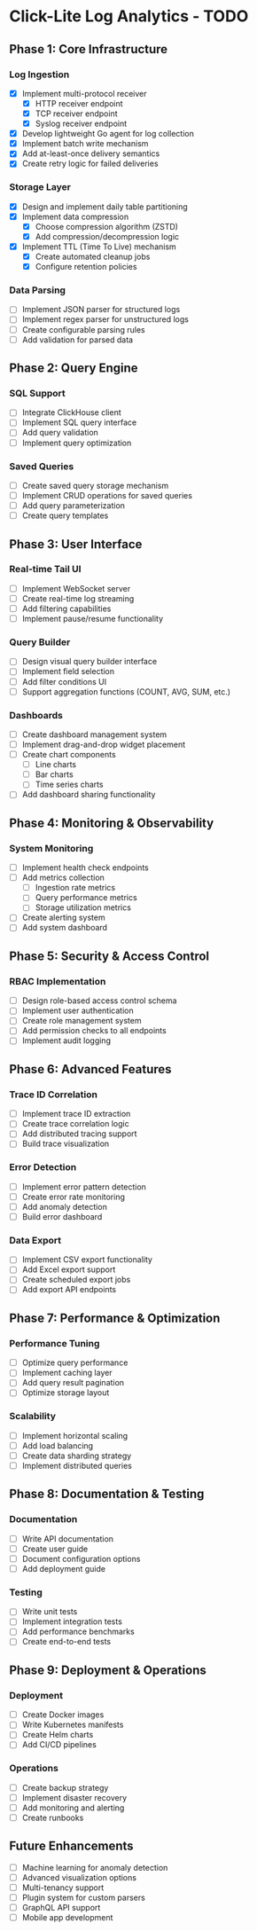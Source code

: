 # Click-Lite Log Analytics - TODO

## Phase 1: Core Infrastructure

### Log Ingestion
- [x] Implement multi-protocol receiver
  - [x] HTTP receiver endpoint
  - [x] TCP receiver endpoint
  - [x] Syslog receiver endpoint
- [x] Develop lightweight Go agent for log collection
- [x] Implement batch write mechanism
- [x] Add at-least-once delivery semantics
- [x] Create retry logic for failed deliveries

### Storage Layer
- [x] Design and implement daily table partitioning
- [x] Implement data compression
  - [x] Choose compression algorithm (ZSTD)
  - [x] Add compression/decompression logic
- [x] Implement TTL (Time To Live) mechanism
  - [x] Create automated cleanup jobs
  - [x] Configure retention policies

### Data Parsing
- [ ] Implement JSON parser for structured logs
- [ ] Implement regex parser for unstructured logs
- [ ] Create configurable parsing rules
- [ ] Add validation for parsed data

## Phase 2: Query Engine

### SQL Support
- [ ] Integrate ClickHouse client
- [ ] Implement SQL query interface
- [ ] Add query validation
- [ ] Implement query optimization

### Saved Queries
- [ ] Create saved query storage mechanism
- [ ] Implement CRUD operations for saved queries
- [ ] Add query parameterization
- [ ] Create query templates

## Phase 3: User Interface

### Real-time Tail UI
- [ ] Implement WebSocket server
- [ ] Create real-time log streaming
- [ ] Add filtering capabilities
- [ ] Implement pause/resume functionality

### Query Builder
- [ ] Design visual query builder interface
- [ ] Implement field selection
- [ ] Add filter conditions UI
- [ ] Support aggregation functions (COUNT, AVG, SUM, etc.)

### Dashboards
- [ ] Create dashboard management system
- [ ] Implement drag-and-drop widget placement
- [ ] Create chart components
  - [ ] Line charts
  - [ ] Bar charts
  - [ ] Time series charts
- [ ] Add dashboard sharing functionality

## Phase 4: Monitoring & Observability

### System Monitoring
- [ ] Implement health check endpoints
- [ ] Add metrics collection
  - [ ] Ingestion rate metrics
  - [ ] Query performance metrics
  - [ ] Storage utilization metrics
- [ ] Create alerting system
- [ ] Add system dashboard

## Phase 5: Security & Access Control

### RBAC Implementation
- [ ] Design role-based access control schema
- [ ] Implement user authentication
- [ ] Create role management system
- [ ] Add permission checks to all endpoints
- [ ] Implement audit logging

## Phase 6: Advanced Features

### Trace ID Correlation
- [ ] Implement trace ID extraction
- [ ] Create trace correlation logic
- [ ] Add distributed tracing support
- [ ] Build trace visualization

### Error Detection
- [ ] Implement error pattern detection
- [ ] Create error rate monitoring
- [ ] Add anomaly detection
- [ ] Build error dashboard

### Data Export
- [ ] Implement CSV export functionality
- [ ] Add Excel export support
- [ ] Create scheduled export jobs
- [ ] Add export API endpoints

## Phase 7: Performance & Optimization

### Performance Tuning
- [ ] Optimize query performance
- [ ] Implement caching layer
- [ ] Add query result pagination
- [ ] Optimize storage layout

### Scalability
- [ ] Implement horizontal scaling
- [ ] Add load balancing
- [ ] Create data sharding strategy
- [ ] Implement distributed queries

## Phase 8: Documentation & Testing

### Documentation
- [ ] Write API documentation
- [ ] Create user guide
- [ ] Document configuration options
- [ ] Add deployment guide

### Testing
- [ ] Write unit tests
- [ ] Implement integration tests
- [ ] Add performance benchmarks
- [ ] Create end-to-end tests

## Phase 9: Deployment & Operations

### Deployment
- [ ] Create Docker images
- [ ] Write Kubernetes manifests
- [ ] Create Helm charts
- [ ] Add CI/CD pipelines

### Operations
- [ ] Create backup strategy
- [ ] Implement disaster recovery
- [ ] Add monitoring and alerting
- [ ] Create runbooks

## Future Enhancements

- [ ] Machine learning for anomaly detection
- [ ] Advanced visualization options
- [ ] Multi-tenancy support
- [ ] Plugin system for custom parsers
- [ ] GraphQL API support
- [ ] Mobile app development